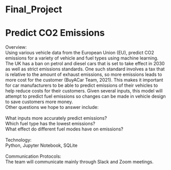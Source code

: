 
# Final_Project #
# Predict CO2 Emissions <br>
Overview: <br>
Using various vehicle data from the European Union (EU), predict CO2 emissions for a variety of vehicle and fuel types using machine learning. The UK has a ban on petrol and diesel cars that is set to take effect in 2030 as well as strict emissions standards. One such standard involves a tax that is relative to the amount of exhaust emissions, so more emissions leads to more cost for the customer (BuyACar Team, 2021). This makes it important for car manufacturers to be able to predict emissions of their vehicles to help reduce costs for their customers. Given several inputs, this model will attempt to predict fuel emissions so changes can be made in vehicle design to save customers more money. <br>
Other questions we hope to answer include:<br>
<br>
What inputs more accurately predict emissions? <br>
Which fuel type has the lowest emissions? <br>
What effect do different fuel modes have on emissions?<br>
<br>
Technology: <br>
Python, Jupyter Notebook, SQLite <br>
<br>
Communication Protocols:
<br>
The team will communicate mainly through Slack and Zoom meetings.
